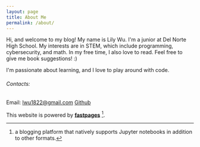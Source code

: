 ```yaml
---
layout: page
title: About Me
permalink: /about/
---
```


Hi, and welcome to my blog!
My name is Lily Wu. I'm a junior at Del Norte High School.
My interests are in STEM, which include programming, cybersecurity, and math.
In my free time, I also love to read. Feel free to give me book suggestions! :)


I'm passionate about learning, and I love to play around with code.


###### Contacts:
Email: lwu1822@gmail.com
[Github](lwu1822)

This website is powered by **[fastpages](https://github.com/fastai/fastpages)** [^1].



[^1]:a blogging platform that natively supports Jupyter notebooks in addition to other formats.
